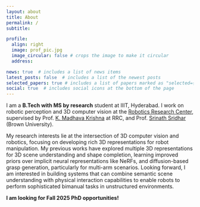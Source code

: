 ```yaml
---
layout: about
title: About
permalink: /
subtitle: 

profile:
  align: right
  image: prof_pic.jpg
  image_circular: false # crops the image to make it circular
  address: 

news: true  # includes a list of news items
latest_posts: false  # includes a list of the newest posts
selected_papers: true # includes a list of papers marked as "selected={true}"
social: true  # includes social icons at the bottom of the page
---
```


I am a **B.Tech with MS by research** student at IIIT, Hyderabad. I work on robotic perception and 3D computer vision at the [Robotics Research Center](https://robotics.iiit.ac.in/), supervised by Prof. [K. Madhava Krishna](https://scholar.google.co.in/citations?user=QDuPGHwAAAAJ&hl=en) at RRC, and Prof. [Srinath Sridhar](https://cs.brown.edu/people/ssrinath/) (Brown University).

My research interests lie at the intersection of 3D computer vision and robotics, focusing on developing rich 3D representations for robot manipulation. My previous works have explored multiple 3D representations for 3D scene understanding and shape completion, learning improved priors over implicit neural representations like NeRFs, and diffusion-based grasp generation, particularly for multi-arm scenarios. Looking forward, I am interested in building systems that can combine semantic scene understanding with physical interaction capabilities to enable robots to perform sophisticated bimanual tasks in unstructured environments.

**I am looking for Fall 2025 PhD opportunities!**

